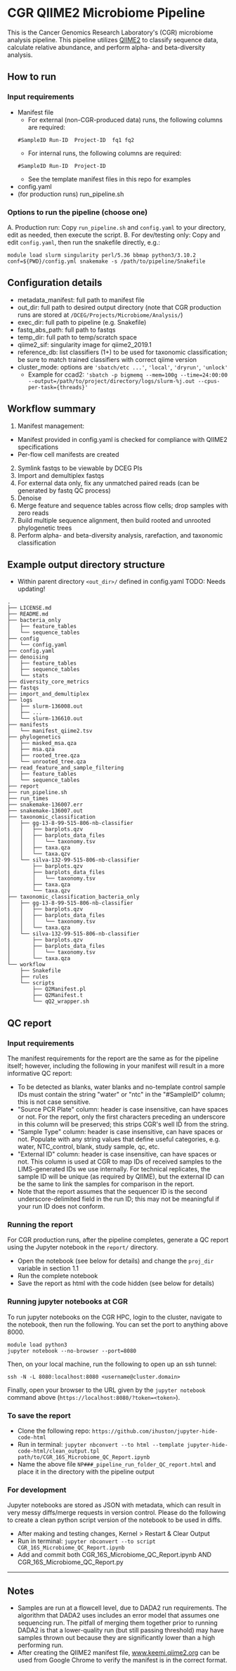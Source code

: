 # CGR QIIME2 Microbiome Pipeline

This is the Cancer Genomics Research Laboratory's (CGR) microbiome analysis pipeline. This pipeline utilizes [QIIME2](https://qiime2.org/) to classify sequence data, calculate relative abundance, and perform alpha- and beta-diversity analysis.

## How to run

### Input requirements

- Manifest file
  - For external (non-CGR-produced data) runs, the following columns are required:
  ```
  #SampleID Run-ID  Project-ID  fq1 fq2
  ```
  - For internal runs, the following columns are required:
  ```
  #SampleID Run-ID  Project-ID
  ```
  - See the template manifest files in this repo for examples
- config.yaml
- (for production runs) run_pipeline.sh


### Options to run the pipeline (choose one)

A. Production run: Copy `run_pipeline.sh` and `config.yaml` to your directory, edit as needed, then execute the script.
B. For dev/testing only: Copy and edit `config.yaml`, then run the snakefile directly, e.g.:
```
module load slurm singularity perl/5.36 bbmap python3/3.10.2 
conf=${PWD}/config.yml snakemake -s /path/to/pipeline/Snakefile
```

## Configuration details

- metadata_manifest: full path to manifest file
- out_dir: full path to desired output directory (note that CGR production runs are stored at `/DCEG/Projects/Microbiome/Analysis/`)
- exec_dir: full path to pipeline (e.g. Snakefile)
- fastq_abs_path: full path to fastqs
- temp_dir: full path to temp/scratch space
- qiime2_sif: singularity image for qiime2_2019.1
- reference_db: list classifiers (1+) to be used for taxonomic classification; be sure to match trained classifiers with correct qiime version
- cluster_mode: options are `'sbatch/etc ...'`, `'local'`, `'dryrun'`, `'unlock'`
  - Example for ccad2: `'sbatch -p bigmemq --mem=100g --time=24:00:00 --output=/path/to/project/directory/logs/slurm-%j.out --cpus-per-task={threads}'`

## Workflow summary

1. Manifest management:
  - Manifest provided in config.yaml is checked for compliance with QIIME2 specifications
  - Per-flow cell manifests are created
2. Symlink fastqs to be viewable by DCEG PIs
3. Import and demultiplex fastqs
4. For external data only, fix any unmatched paired reads (can be generated by fastq QC process)
5. Denoise
6. Merge feature and sequence tables across flow cells; drop samples with zero reads
7. Build multiple sequence alignment, then build rooted and unrooted phylogenetic trees
8. Perform alpha- and beta-diversity analysis, rarefaction, and taxonomic classification

## Example output directory structure

- Within parent directory `<out_dir>/` defined in config.yaml
TODO: Needs updating!
```
.
├── LICENSE.md
├── README.md
├── bacteria_only
│   ├── feature_tables
│   └── sequence_tables
├── config
│   └── config.yaml
├── config.yaml
├── denoising
│   ├── feature_tables
│   ├── sequence_tables
│   └── stats
├── diversity_core_metrics
├── fastqs
├── import_and_demultiplex
├── logs
│   ├── slurm-136008.out
│   ├── ...
│   └── slurm-136610.out
├── manifests
│   └── manifest_qiime2.tsv
├── phylogenetics
│   ├── masked_msa.qza
│   ├── msa.qza
│   ├── rooted_tree.qza
│   └── unrooted_tree.qza
├── read_feature_and_sample_filtering
│   ├── feature_tables
│   └── sequence_tables
├── report
├── run_pipeline.sh
├── run_times
├── snakemake-136007.err
├── snakemake-136007.out
├── taxonomic_classification
│   ├── gg-13-8-99-515-806-nb-classifier
│   │   ├── barplots.qzv
│   │   ├── barplots_data_files
│   │   │   └── taxonomy.tsv
│   │   ├── taxa.qza
│   │   └── taxa.qzv
│   └── silva-132-99-515-806-nb-classifier
│       ├── barplots.qzv
│       ├── barplots_data_files
│       │   └── taxonomy.tsv
│       ├── taxa.qza
│       └── taxa.qzv
├── taxonomic_classification_bacteria_only
│   ├── gg-13-8-99-515-806-nb-classifier
│   │   ├── barplots.qzv
│   │   ├── barplots_data_files
│   │   │   └── taxonomy.tsv
│   │   └── taxa.qza
│   └── silva-132-99-515-806-nb-classifier
│       ├── barplots.qzv
│       ├── barplots_data_files
│       │   └── taxonomy.tsv
│       └── taxa.qza
└── workflow
    ├── Snakefile
    ├── rules
    └── scripts
        ├── Q2Manifest.pl
        ├── Q2Manifest.t
        └── qQ2_wrapper.sh
```

## QC report

### Input requirements

The manifest requirements for the report are the same as for the pipeline itself; however, including the following in your manifest will result in a more informative QC report:
- To be detected as blanks, water blanks and no-template control sample IDs must contain the string "water" or "ntc" in the "#SampleID" column; this is not case sensitive.
- "Source PCR Plate" column: header is case insensitive, can have spaces or not.  For the report, only the first characters preceding an underscore in this column will be preserved; this strips CGR's well ID from the string. 
- "Sample Type" column: header is case insensitive, can have spaces or not.  Populate with any string values that define useful categories, e.g. water, NTC_control, blank, study sample, qc, etc. 
- "External ID" column: header is case insensitive, can have spaces or not.  This column is used at CGR to map IDs of received samples to the LIMS-generated IDs we use internally.  For technical replicates, the sample ID will be unique (as required by QIIME), but the external ID can be the same to link the samples for comparison in the report.
- Note that the report assumes that the sequencer ID is the second underscore-delimited field in the run ID; this may not be meaningful if your run ID does not conform.


### Running the report

For CGR production runs, after the pipeline completes, generate a QC report using the Jupyter notebook in the `report/` directory.  
- Open the notebook (see below for details) and change the `proj_dir` variable in section 1.1
- Run the complete notebook
- Save the report as html with the code hidden (see below for details)


### Running jupyter notebooks at CGR

To run jupyter notebooks on the CGR HPC, login to the cluster, navigate to the notebook, then run the following.  You can set the port to anything above 8000.

```
module load python3
jupyter notebook --no-browser --port=8080

```

Then, on your local machine, run the following to open up an ssh tunnel:

```
ssh -N -L 8080:localhost:8080 <username@cluster.domain>
```

Finally, open your browser to the URL given by the `jupyter notebook` command above (`https://localhost:8080/?token=<token>`).


### To save the report

- Clone the following repo: `https://github.com/ihuston/jupyter-hide-code-html`
- Run in terminal: `jupyter nbconvert --to html --template jupyter-hide-code-html/clean_output.tpl path/to/CGR_16S_Microbiome_QC_Report.ipynb`
- Name the above file `NP###_pipeline_run_folder_QC_report.html` and place it in the directory with the pipeline output


### For development

Jupyter notebooks are stored as JSON with metadata, which can result in very messy diffs/merge requests in version control.  Please do the following to create a clean python script version of the notebook to be used in diffs.
- After making and testing changes, Kernel > Restart & Clear Output
- Run in terminal: `jupyter nbconvert --to script CGR_16S_Microbiome_QC_Report.ipynb`
- Add and commit both CGR_16S_Microbiome_QC_Report.ipynb AND CGR_16S_Microbiome_QC_Report.py

------------------------------------------------------------------------------------

## Notes 

- Samples are run at a flowcell level, due to DADA2 run requirements. The algorithm that DADA2 uses includes an error model that assumes one sequencing run. The pitfall of merging them together prior to running DADA2 is that a lower-quality run (but still passing threshold) may have samples thrown out because they are significantly lower than a high performing run.
- After creating the QIIME2 manifest file, www.keemi.qiime2.org can be used from Google Chrome to verify the manifest is in the correct format.
